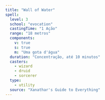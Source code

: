```yaml
---
title: "Wall of Water"
spell:
  level: 3
  school: "evocation"
  castingTime: "1 Ação"
  range: "18 metros"
  components:
    v: true
    s: true
    m: "Uma gota d'água"
  duration: "Concentração, até 10 minutos"
  casters:
    - wizard
    - druid
    - sorcerer
  type:
    - utility
  source: "Xanathar's Guide to Everything"
---
```


